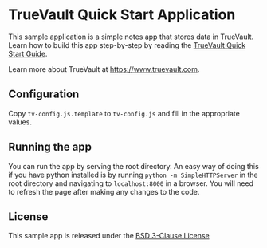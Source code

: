 # TrueVault Quick Start Application

This sample application is a simple notes app that stores data in TrueVault. Learn how to build this app step-by-step by reading the [TrueVault Quick Start Guide](https://www.truevault.com/quick-start-guide.html).

Learn more about TrueVault at https://www.truevault.com.

## Configuration

Copy `tv-config.js.template` to `tv-config.js` and fill in the appropriate values.

## Running the app

You can run the app by serving the root directory. An easy way of doing this if you have python installed is by running `python -m SimpleHTTPServer` in the root directory and navigating to `localhost:8000` in a browser. You will need to refresh the page after making any changes to the code.

## License

This sample app is released under the [BSD 3-Clause License](LICENSE)
